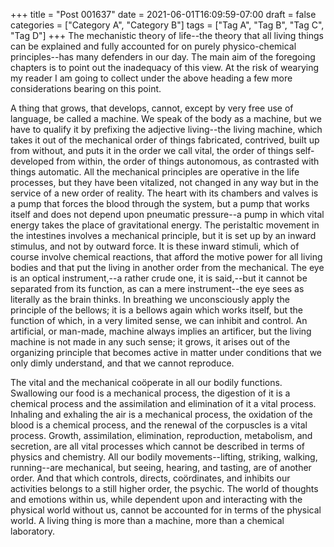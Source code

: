 +++
title = "Post 001637"
date = 2021-06-01T16:09:59-07:00
draft = false
categories = ["Category A", "Category B"]
tags = ["Tag A", "Tag B", "Tag C", "Tag D"]
+++
The mechanistic theory of life--the theory that all living things can be explained and fully accounted for on purely physico-chemical principles--has many defenders in our day. The main aim of the foregoing chapters is to point out the inadequacy of this view. At the risk of wearying my reader I am going to collect under the above heading a few more considerations bearing on this point.

A thing that grows, that develops, cannot, except by very free use of language, be called a machine. We speak of the body as a machine, but we have to qualify it by prefixing the adjective living--the living machine, which takes it out of the mechanical order of things fabricated, contrived, built up from without, and puts it in the order we call vital, the order of things self-developed from within, the order of things autonomous, as contrasted with things automatic. All the mechanical principles are operative in the life processes, but they have been vitalized, not changed in any way but in the service of a new order of reality. The heart with its chambers and valves is a pump that forces the blood through the system, but a pump that works itself and does not depend upon pneumatic pressure--a pump in which vital energy takes the place of gravitational energy. The peristaltic movement in the intestines involves a mechanical principle, but it is set up by an inward stimulus, and not by outward force. It is these inward stimuli, which of course involve chemical reactions, that afford the motive power for all living bodies and that put the living in another order from the mechanical. The eye is an optical instrument,--a rather crude one, it is said,--but it cannot be separated from its function, as can a mere instrument--the eye sees as literally as the brain thinks. In breathing we unconsciously apply the principle of the bellows; it is a bellows again which works itself, but the function of which, in a very limited sense, we can inhibit and control. An artificial, or man-made, machine always implies an artificer, but the living machine is not made in any such sense; it grows, it arises out of the organizing principle that becomes active in matter under conditions that we only dimly understand, and that we cannot reproduce.

The vital and the mechanical coöperate in all our bodily functions. Swallowing our food is a mechanical process, the digestion of it is a chemical process and the assimilation and elimination of it a vital process. Inhaling and exhaling the air is a mechanical process, the oxidation of the blood is a chemical process, and the renewal of the corpuscles is a vital process. Growth, assimilation, elimination, reproduction, metabolism, and secretion, are all vital processes which cannot be described in terms of physics and chemistry. All our bodily movements--lifting, striking, walking, running--are mechanical, but seeing, hearing, and tasting, are of another order. And that which controls, directs, coördinates, and inhibits our activities belongs to a still higher order, the psychic. The world of thoughts and emotions within us, while dependent upon and interacting with the physical world without us, cannot be accounted for in terms of the physical world. A living thing is more than a machine, more than a chemical laboratory.
